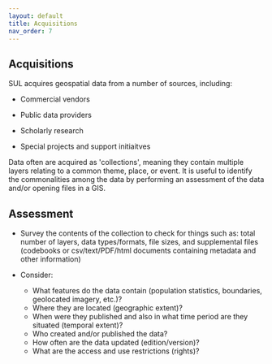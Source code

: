 ```yaml
---
layout: default
title: Acquisitions
nav_order: 7
---
```


## Acquisitions ##

SUL acquires geospatial data from a number of sources, including:

* Commercial vendors

* Public data providers

* Scholarly research

* Special projects and support initiaitves

Data often are acquired as 'collections', meaning they contain multiple layers relating to a common theme, place, or event. It is useful to identify the commonalities among the data by performing an assessment of the data and/or opening files in a GIS.

## Assessment

* Survey the contents of the collection to check for things such as: total number of layers, data types/formats, file sizes, and supplemental files (codebooks or csv/text/PDF/html documents containing metadata and other information)

* Consider: 
  * What features do the data contain (population statistics, boundaries, geolocated imagery, etc.)? 
  * Where they are located (geographic extent)? 
  * When were they published and also in what time period are they situated (temporal extent)? 
  * Who created and/or published the data? 
  * How often are the data updated (edition/version)? 
  * What are the access and use restrictions (rights)?




